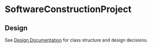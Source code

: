 # SoftwareConstructionProject

##  Design

See [Design Documentation](docs/design.md) for class structure and design decisions.